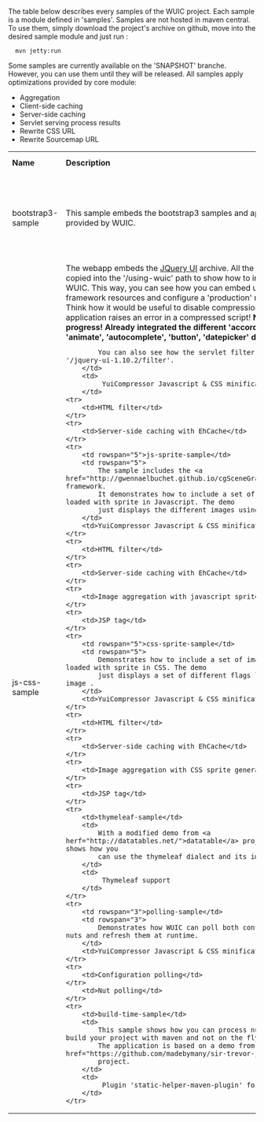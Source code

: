 The table below describes every samples of the WUIC project. Each sample is a module defined in 'samples'.
Samples are not hosted in maven central. To use them, simply download the project's archive on github, move
into the desired sample module and just run :

```
  mvn jetty:run
```

Some samples are currently available on the 'SNAPSHOT' branche. However, you can use them until they will be released.
All samples apply optimizations provided by core module:
- Aggregation
- Client-side caching
- Server-side caching
- Servlet serving process results
- Rewrite CSS URL
- Rewrite Sourcemap URL

<table width=100% height=100%>
    <tr>
        <td><b>Name</b></td>
        <td><b>Description</b></td>
        <td><b>Additional feature(s)</b></td>
    </tr>
        <td rowspan="3">bootstrap3-sample</td>
        <td rowspan="3">
            This sample embeds the bootstrap3 samples and applies the Servlet filter provided by WUIC.
        </td>
        <td>
             YuiCompressor Javascript & CSS minification
        </td>
    <tr>
         <td>HTML filter</td>
    </tr>
         <td>Server-side caching with EhCache</td>
    </tr>
    <tr>
        <td rowspan="3">js-css-sample</td>
        <td rowspan="3">
            The webapp embeds the <a href="http://jqueryui.com/resources/download/jquery-ui-1.10.2.zip">JQuery UI</a> archive.
            All the demos have been copied into the '/using-wuic' path to show how to integrate them with WUIC.
            This way, you can see how you can embed uncompressed framework resources and configure a 'production' mode
            using WUIC. Think how it would be useful to disable compression to debug when your application raises an
            error in a compressed script!
            <b>
                NOTE : work in progress! Already integrated the different 'accordion', 'addClass', 'animate', 'autocomplete', 'button', 'datepicker' demos.
            </b>

            You can also see how the servlet filter works under the path '/jquery-ui-1.10.2/filter'.
        </td>
        <td>
             YuiCompressor Javascript & CSS minification
        </td>
    <tr>
        <td>HTML filter</td>
    </tr>
    <tr>
        <td>Server-side caching with EhCache</td>
    </tr>
    <tr>
        <td rowspan="5">js-sprite-sample</td>
        <td rowspan="5">
            The sample includes the <a href="http://gwennaelbuchet.github.io/cgSceneGraph/">cgSceneGraph</a> framework.
            It demonstrates how to include a set of images aggregated and loaded with sprite in Javascript. The demo
            just displays the different images using sprites.
        </td>
        <td>YuiCompressor Javascript & CSS minification</td>
    </tr>
    <tr>
        <td>HTML filter</td>
    </tr>
    <tr>
        <td>Server-side caching with EhCache</td>
    </tr>
    <tr>
        <td>Image aggregation with javascript sprite generation</td>
    </tr>
    <tr>
        <td>JSP tag</td>
    </tr>
    <tr>
        <td rowspan="5">css-sprite-sample</td>
        <td rowspan="5">
            Demonstrates how to include a set of images aggregated and loaded with sprite in CSS. The demo
            just displays a set of different flags loaded from a single image .
        </td>
        <td>YuiCompressor Javascript & CSS minification</td>
    </tr>
    <tr>
        <td>HTML filter</td>
    </tr>
    <tr>
        <td>Server-side caching with EhCache</td>
    </tr>
    <tr>
        <td>Image aggregation with CSS sprite generation</td>
    </tr>
    <tr>
        <td>JSP tag</td>
    </tr>
    <tr>
        <td>thymeleaf-sample</td>
        <td>
            With a modified demo from <a herf="http://datatables.net/">datatable</a> project, this samples shows how you
            can use the thymeleaf dialect and its import processor.
        </td>
        <td>
             Thymeleaf support
        </td>
    </tr>
    <tr>
        <td rowspan="3">polling-sample</td>
        <td rowspan="3">
            Demonstrates how WUIC can poll both configuration files and nuts and refresh them at runtime.
        </td>
        <td>YuiCompressor Javascript & CSS minification</td>
    </tr>
    <tr>
        <td>Configuration polling</td>
    </tr>
        <td>Nut polling</td>
    </tr>
    <tr>
        <td>build-time-sample</td>
        <td>
            This sample shows how you can process nuts with WUIC when you build your project with maven and not on the fly.
            The application is based on a demo from the famous <a href="https://github.com/madebymany/sir-trevor-js">Sir Trevor</a>
            project.
        </td>
        <td>
             Plugin 'static-helper-maven-plugin' for maven.
        </td>
    </tr>
</table>
